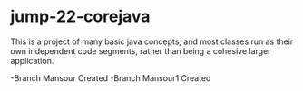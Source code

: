 # jump-22-corejava
This is a project of many basic java concepts, and most classes run as their own independent code segments, rather than being a cohesive larger application.

-Branch Mansour Created
-Branch Mansour1 Created